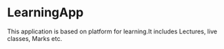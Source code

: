 # LearningApp
This application is based on platform for learning.It includes Lectures, live classes, Marks etc.
